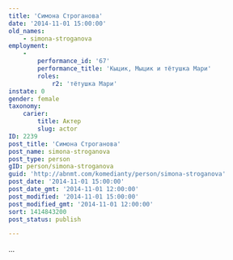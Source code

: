 ```yaml
---
title: 'Симона Строганова'
date: '2014-11-01 15:00:00'
old_names:
    - simona-stroganova
employment:
    -
        performance_id: '67'
        performance_title: 'Кыцик, Мыцик и тётушка Мари'
        roles:
            r2: 'тётушка Мари'
instate: 0
gender: female
taxonomy:
    carier:
        title: Актер
        slug: actor
ID: 2239
post_title: 'Симона Строганова'
post_name: simona-stroganova
post_type: person
gID: person/simona-stroganova
guid: 'http://abnmt.com/komedianty/person/simona-stroganova'
post_date: '2014-11-01 15:00:00'
post_date_gmt: '2014-11-01 12:00:00'
post_modified: '2014-11-01 15:00:00'
post_modified_gmt: '2014-11-01 12:00:00'
sort: 1414843200
post_status: publish

---
```


...